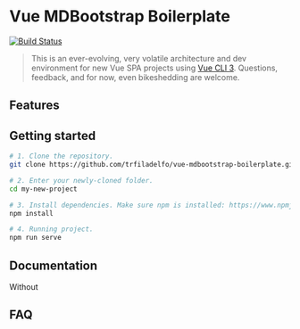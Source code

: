 # Vue MDBootstrap Boilerplate

[![Build Status](https://travis-ci.com/trfiladelfo/vue-mdbootstrap-boilerplate.svg?branch=master)](https://travis-ci.com/trfiladelfo/vue-mdbootstrap-boilerplate)

> This is an ever-evolving, very volatile architecture and dev environment for new Vue SPA projects using [Vue CLI 3](https://github.com/vuejs/vue-cli). Questions, feedback, and for now, even bikeshedding are welcome.

## Features

## Getting started

```bash
# 1. Clone the repository.
git clone https://github.com/trfiladelfo/vue-mdbootstrap-boilerplate.git my-new-project

# 2. Enter your newly-cloned folder.
cd my-new-project

# 3. Install dependencies. Make sure npm is installed: https://www.npmjs.com/get-npm
npm install

# 4. Running project.
npm run serve
```

## Documentation

Without

## FAQ

